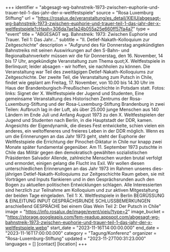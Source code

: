 +++
identifier = "abgesagt-wg-bahnstreik-1973-zwischen-euphorie-und-trauer-teil-1-das-jahr-der-x-weltfestspiele"
source = "Rosa Luxemburg Stiftung"
url = "https://rosalux.de/veranstaltung/es_detail/XIEIU/abgesagt-wg-bahnstreik-1973-zwischen-euphorie-und-trauer-teil-1-das-jahr-der-x-weltfestspiele?cHash=306da7ae1a24b055a25e660ff57fa4a7"
type = "event"
title = "ABGESAGT wg. Bahnstreik: 1973: Zwischen Euphorie und Trauer. Teil 1: Das Jahr…"
subtitle = "II. Detlef-Nakath-Kolloquium zur Zeitgeschichte"
description = "Aufgrund des für Donnerstag angekündigten Bahnstreiks mit seinen Auswirkungen auf den S-Bahn- und Regionalbahnverkehr müssen wir die für Donnerstag, den 16. November, 14 bis 17 Uhr, angekündigte Veranstaltung zum Thema quot;X. Weltfestspiele in Berlinquot; leider absagen - wir hoffen, sie nachholen zu können. 
Die Veranstaltung war Teil des zweitägigen Detlef-Nakath-Kolloquiums zur Zeitgeschichte. Der zweite Teil, die Veranstaltung zum Putsch in Chile, findet wie geplant am Freitag, 17. November, von 10.00 bis 14.30 Uhr im Haus der Brandenburgisch-Preußischen Geschichte in Potsdam statt.
Fotos: links: Signet der X. Weltfestspiele der Jugend und Studenten, 
Eine gemeinsame Veranstaltung des Historischen Zentrums der Rosa-Luxemburg-Stiftung und der Rosa-Luxemburg-Stiftung Brandenburg in zwei Teilen: 
Aufbruch lag in der Luft, als über 25.000 junge Menschen aus 140 Ländern im Ende Juli und Anfang August 1973 zu den X. Weltfestspielen der Jugend und Studenten nach Berlin, in die Hauptstadt der DDR, kamen. Angesichts der Eigendynamik, die dieses Fest entwickelte, schien vielen ein anderes, ein weltoffeneres und freieres Leben in der DDR möglich. 
Wenn es um die Erinnerungen an das Jahr 1973 geht, steht der Euphorie der Weltfestspiele die Errichtung der Pinochet-Diktatur in Chile nur knapp zwei Monate später fundamental gegenüber. Am 11. September 1973 putschte in Chile das Militär gegen den demokratisch gewählten sozialistischen Präsidenten Salvador Allende, zahlreiche Menschen wurden brutal verfolgt und ermordet, einigen gelang die Flucht ins Exil. 
Wir wollen diesen unterschiedlichen Erinnerungen an das Jahr 1973 im Rahmen unseres dies-jährigen Detlef-Nakath-Kolloquiums zur Zeitgeschichte Raum geben, sie mit Vorträgen und Inputs flankieren und in den Gesprächsrunden auch den Bogen zu aktuellen politischen Entwicklungen schlagen. 
Alle Interessierten sind herzlich zur Teilnahme am Kolloquium und zur aktiven Mitgestaltung der beiden Tage eingeladen. 
Teil 1: X. Weltfestspiele in Berlin 
BEGRÜSSUNG & EINLEITUNG 
INPUT 
GESPRÄCHSRUNDE
SCHLUSSBEMERKUNGEN
anschießend GESPRÄCHE bei einem Glas Wein 
Teil 2: Der Putsch in Chile"
image = "https://info.rosalux.de/image/event/xieiu?type=2"
image_bucket = "https://storage.googleapis.com/fem-readup.appspot.com/abgesagt-wg-bahnstreik-1973-zwischen-euphorie-und-trauer-teil-1-das-jahr-der-x-weltfestspiele.webp"
start_date = "2023-11-16T14:00:00.000"
end_date = "2023-11-16T17:00:00.000"
category = "Tagung/Konferenz"
organizer = "Rosa-Luxemburg-Stiftung"
updated = "2023-11-27T00:31:23.000"
languages = []
[contact]
[location]
+++